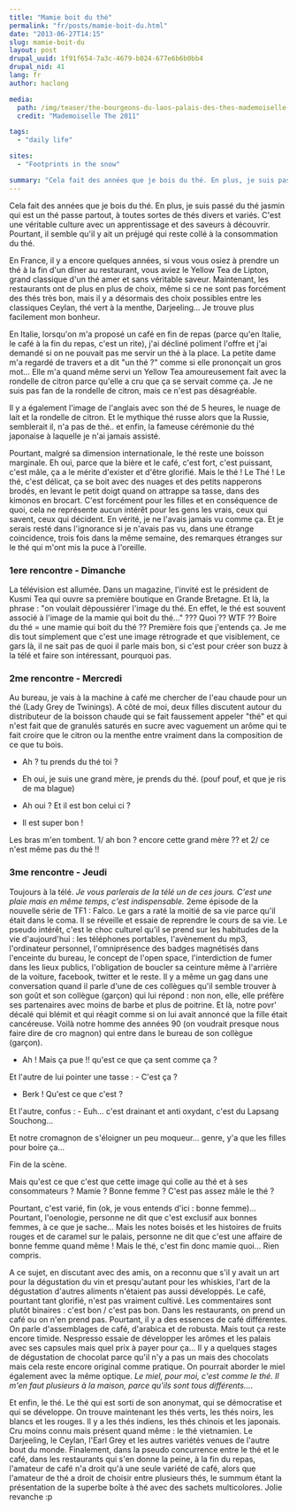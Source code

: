 ```yaml
---
title: "Mamie boit du thé"
permalink: "fr/posts/mamie-boit-du.html"
date: "2013-06-27T14:15"
slug: mamie-boit-du
layout: post
drupal_uuid: 1f91f654-7a3c-4679-b024-677e6b6b0bb4
drupal_nid: 41
lang: fr
author: haclong

media:
  path: /img/teaser/the-bourgeons-du-laos-palais-des-thes-mademoiselle-the.png
  credit: "Mademoiselle The 2011"

tags:
  - "daily life"

sites:
  - "Footprints in the snow"

summary: "Cela fait des années que je bois du thé. En plus, je suis passé du thé jasmin qui est un thé passe partout, à toutes sortes de thés divers et variés. C'est une véritable culture avec un apprentissage et des saveurs à découvrir. Pourtant, il semble qu'il y ait un préjugé qui reste collé à la consommation du thé."
---
```


Cela fait des années que je bois du thé. En plus, je suis passé du thé jasmin qui est un thé passe partout, à toutes sortes de thés divers et variés. C'est une véritable culture avec un apprentissage et des saveurs à découvrir. Pourtant, il semble qu'il y ait un préjugé qui reste collé à la consommation du thé.

En France, il y a encore quelques années, si vous vous osiez à prendre un thé à la fin d'un dîner au restaurant, vous aviez le Yellow Tea de Lipton, grand classique d'un thé amer et sans véritable saveur. Maintenant, les restaurants ont de plus en plus de choix, même si ce ne sont pas forcément des thés très bon, mais il y a désormais des choix possibles entre les classiques Ceylan, thé vert à la menthe, Darjeeling... Je trouve plus facilement mon bonheur.

En Italie, lorsqu'on m'a proposé un café en fin de repas (parce qu'en Italie, le café à la fin du repas, c'est un rite), j'ai décliné poliment l'offre et j'ai demandé si on ne pouvait pas me servir un thé à la place. La petite dame m'a regardé de travers et a dit "un thé ?" comme si elle prononçait un gros mot... Elle m'a quand même servi un Yellow Tea amoureusement fait avec la rondelle de citron parce qu'elle a cru que ça se servait comme ça. Je ne suis pas fan de la rondelle de citron, mais ce n'est pas désagréable.

Il y a également l'image de l'anglais avec son thé de 5 heures, le nuage de lait et la rondelle de citron. Et le mythique thé russe alors que la Russie, semblerait il, n'a pas de thé.. et enfin, la fameuse cérémonie du thé japonaise à laquelle je n'ai jamais assisté.

Pourtant, malgré sa dimension internationale, le thé reste une boisson marginale. Eh oui, parce que la bière et le café, c'est fort, c'est puissant, c'est mâle, ça a le mérite d'exister et d'être glorifié. Mais le thé ! Le Thé ! Le thé, c'est délicat, ça se boit avec des nuages et des petits napperons brodés, en levant le petit doigt quand on attrappe sa tasse, dans des kimonos en brocart. C'est forcément pour les filles et en conséquence de quoi, cela ne représente aucun intérêt pour les gens les vrais, ceux qui savent, ceux qui décident. En vérité, je ne l'avais jamais vu comme ça. Et je serais resté dans l'ignorance si je n'avais pas vu, dans une étrange coincidence, trois fois dans la même semaine, des remarques étranges sur le thé qui m'ont mis la puce à l'oreille.

### 1ere rencontre - Dimanche

La télévision est allumée. Dans un magazine, l'invité est le président de Kusmi Tea qui ouvre sa première boutique en Grande Bretagne. Et là, la phrase : "on voulait dépoussiérer l'image du thé. En effet, le thé est souvent associé à l'image de la mamie qui boit du thé..." ??? Quoi ?? WTF ?? Boire du thé = une mamie qui boit du thé ?? Première fois que j'entends ça. Je me dis tout simplement que c'est une image rétrograde et que visiblement, ce gars là, il ne sait pas de quoi il parle mais bon, si c'est pour créer son buzz à la télé et faire son intéressant, pourquoi pas.

### 2me rencontre - Mercredi

Au bureau, je vais à la machine à café me chercher de l'eau chaude pour un thé (Lady Grey de Twinings). A côté de moi, deux filles discutent autour du distributeur de la boisson chaude qui se fait faussement appeler "thé" et qui n'est fait que de granulés saturés en sucre avec vaguement un arôme qui te fait croire que le citron ou la menthe entre vraiment dans la composition de ce que tu bois.

- Ah ? tu prends du thé toi ?

- Eh oui, je suis une grand mère, je prends du thé. (pouf pouf, et que je ris de ma blague)

- Ah oui ? Et il est bon celui ci ?

- Il est super bon !

Les bras m'en tombent. 1/ ah bon ? encore cette grand mère ?? et 2/ ce n'est même pas du thé !!

### 3me rencontre - Jeudi

Toujours à la télé. *Je vous parlerais de la télé un de ces jours. C'est une plaie mais en même temps, c'est indispensable.* 2eme épisode de la nouvelle série de TF1 : Falco. Le gars a raté la moitié de sa vie parce qu'il était dans le coma. Il se réveille et essaie de reprendre le cours de sa vie. Le pseudo intérêt, c'est le choc culturel qu'il se prend sur les habitudes de la vie d'aujourd'hui : les téléphones portables, l'avènement du mp3, l'ordinateur personnel, l'omniprésence des badges magnétisés dans l'enceinte du bureau, le concept de l'open space, l'interdiction de fumer dans les lieux publics, l'obligation de boucler sa ceinture même à l'arrière de la voiture, facebook, twitter et le reste. Il y a même un gag dans une conversation quand il parle d'une de ces collègues qu'il semble trouver à son goût et son collègue (garçon) qui lui répond : non non, elle, elle préfère ses partenaires avec moins de barbe et plus de poitrine. Et là, notre povr' décalé qui blémit et qui réagit comme si on lui avait annoncé que la fille était cancéreuse. Voilà notre homme des années 90 (on voudrait presque nous faire dire de cro magnon) qui entre dans le bureau de son collègue (garçon).

- Ah ! Mais ça pue !! qu'est ce que ça sent comme ça ?

Et l'autre de lui pointer une tasse : - C'est ça ?

- Berk ! Qu'est ce que c'est ?

Et l'autre, confus : - Euh... c'est drainant et anti oxydant, c'est du Lapsang Souchong...

Et notre cromagnon de s'éloigner un peu moqueur... genre, y'a que les filles pour boire ça...

Fin de la scène.

Mais qu'est ce que c'est que cette image qui colle au thé et à ses consommateurs ? Mamie ? Bonne femme ? C'est pas assez mâle le thé ?

Pourtant, c'est varié, fin (ok, je vous entends d'ici : bonne femme)... Pourtant, l'oenologie, personne ne dit que c'est exclusif aux bonnes femmes, à ce que je sache... Mais les notes boisés et les histoires de fruits rouges et de caramel sur le palais, personne ne dit que c'est une affaire de bonne femme quand même ! Mais le thé, c'est fin donc mamie quoi... Rien compris.

A ce sujet, en discutant avec des amis, on a reconnu que s'il y avait un art pour la dégustation du vin et presqu'autant pour les whiskies, l'art de la dégustation d'autres aliments n'étaient pas aussi développés. Le café, pourtant tant glorifié, n'est pas vraiment cultivé. Les commentaires sont plutôt binaires : c'est bon / c'est pas bon. Dans les restaurants, on prend un café ou on n'en prend pas. Pourtant, il y a des essences de café différentes. On parle d'assemblages de café, d'arabica et de robusta. Mais tout ça reste encore timide. Nespresso essaie de développer les arômes et les palais avec ses capsules mais quel prix à payer pour ça... Il y a quelques stages de dégustation de chocolat parce qu'il n'y a pas un mais des chocolats mais cela reste encore original comme pratique. On pourrait aborder le miel également avec la même optique. *Le miel, pour moi, c'est comme le thé. Il m'en faut plusieurs à la maison, parce qu'ils sont tous différents...*.

Et enfin, le thé. Le thé qui est sorti de son anonymat, qui se démocratise et qui se développe. On trouve maintenant les thés verts, les thés noirs, les blancs et les rouges. Il y a les thés indiens, les thés chinois et les japonais. Cru moins connu mais présent quand même : le thé vietnamien. Le Darjeeling, le Ceylan, l'Earl Grey et les autres variétés venues de l'autre bout du monde. Finalement, dans la pseudo concurrence entre le thé et le café, dans les restaurants qui s'en donne la peine, à la fin du repas, l'amateur de café n'a droit qu'à une seule variété de café, alors que l'amateur de thé a droit de choisir entre plusieurs thés, le summum étant la présentation de la superbe boîte à thé avec des sachets multicolores. Jolie revanche :p
